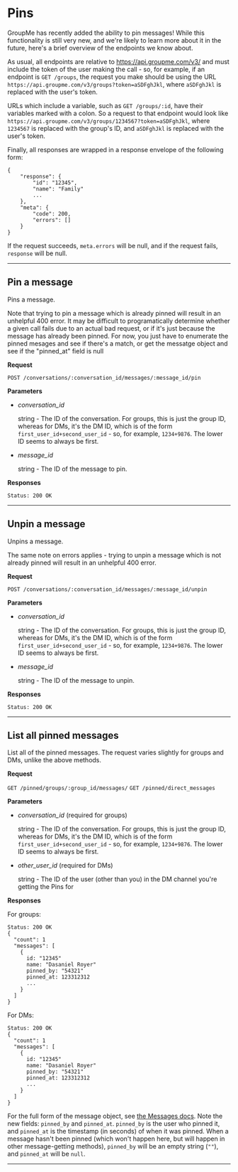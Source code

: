# Pins

GroupMe has recently added the ability to pin messages! While this functionality is still very new, and we're likely to learn more about it in the future, here's a brief overview of the endpoints we know about. 

As usual, all endpoints are relative to https://api.groupme.com/v3/ and must include the token of the user making the call - so, for example, if an endpoint is `GET /groups`, the request you make should be using the URL `https://api.groupme.com/v3/groups?token=aSDFghJkl`, where `aSDFghJkl` is replaced with the user's token.

URLs which include a variable, such as `GET /groups/:id`, have their variables marked with a colon. So a request to that endpoint would look like `https://api.groupme.com/v3/groups/1234567?token=aSDFghJkl`, where `1234567` is replaced with the group's ID, and `aSDFghJkl` is replaced with the user's token.

Finally, all responses are wrapped in a response envelope of the following form:

```
{
	"response": {
		"id": "12345",
		"name": "Family"
		...
	},
	"meta": {
		"code": 200,
		"errors": []
	}
}
```

If the request succeeds, `meta.errors` will be null, and if the request fails, `response` will be null.

***

## Pin a message

Pins a message.

Note that trying to pin a message which is already pinned will result in an unhelpful 400 error. It may be difficult to programatically determine whether a given call fails due to an actual bad request, or if it's just because the message has already been pinned. For now, you just have to enumerate the pinned mesages and see if there's a match, or get the messatge object and see if the "pinned_at" field is null

**Request**

`POST /conversations/:conversation_id/messages/:message_id/pin`

**Parameters**

* *conversation_id*

	string - The ID of the conversation. For groups, this is just the group ID, whereas for DMs, it's the DM ID, which is of the form `first_user_id+second_user_id` - so, for example, `1234+9876`. The lower ID seems to always be first.
	
* *message_id*

	string - The ID of the message to pin.
	
**Responses**

```
Status: 200 OK
```

***

## Unpin a message

Unpins a message.

The same note on errors applies - trying to unpin a message which is not already pinned will result in an unhelpful 400 error.

**Request**

`POST /conversations/:conversation_id/messages/:message_id/unpin`

**Parameters**

* *conversation_id*

	string - The ID of the conversation. For groups, this is just the group ID, whereas for DMs, it's the DM ID, which is of the form `first_user_id+second_user_id` - so, for example, `1234+9876`. The lower ID seems to always be first.
	
* *message_id*

	string - The ID of the message to unpin.
	
**Responses**

```
Status: 200 OK
```

***

## List all pinned messages

List all of the pinned messages. The request varies slightly for groups and DMs, unlike the above methods.

**Request**

`GET /pinned/groups/:group_id/messages/`
`GET /pinned/direct_messages`

**Parameters**

* *conversation_id* (required for groups)

	string - The ID of the conversation. For groups, this is just the group ID, whereas for DMs, it's the DM ID, which is of the form `first_user_id+second_user_id` - so, for example, `1234+9876`. The lower ID seems to always be first.

* *other_user_id* (required for DMs)

  string - The ID of the user (other than you) in the DM channel you're getting the Pins for
	
**Responses**

For groups:
```
Status: 200 OK
{
  "count": 1
  "messages": [
    {
      id: "12345"
      name: "Dasaniel Royer"
      pinned_by: "54321"
      pinned_at: 123312312
      ...
    }
  ]
}
```

For DMs:
```
Status: 200 OK
{
  "count": 1
  "messages": [
    {
      id: "12345"
      name: "Dasaniel Royer"
      pinned_by: "54321"
      pinned_at: 123312312
      ...
    }
  ]
}
```

For the full form of the message object, see [the Messages docs](messages.md). Note the new fields: `pinned_by` and `pinned_at`. `pinned_by` is the user who pinned it, and `pinned_at` is the timestamp (in seconds) of when it was pinned. When a message hasn't been pinned (which won't happen here, but will happen in other message-getting methods), `pinned_by` will be an empty string (`""`), and `pinned_at` will be `null`.

***
